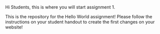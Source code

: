 Hi Students, this is where you will start assignment 1.

This is the repository for the Hello World assignment! Please follow the instructions on your student handout to create the first changes on your website!

